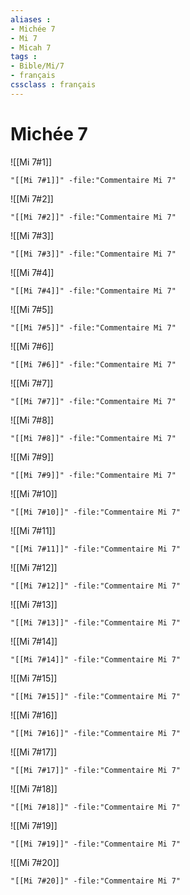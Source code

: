 ```yaml
---
aliases : 
- Michée 7
- Mi 7
- Micah 7
tags : 
- Bible/Mi/7
- français
cssclass : français
---
```


# Michée 7

![[Mi 7#1]]

```query
"[[Mi 7#1]]" -file:"Commentaire Mi 7"
```

![[Mi 7#2]]

```query
"[[Mi 7#2]]" -file:"Commentaire Mi 7"
```

![[Mi 7#3]]

```query
"[[Mi 7#3]]" -file:"Commentaire Mi 7"
```

![[Mi 7#4]]

```query
"[[Mi 7#4]]" -file:"Commentaire Mi 7"
```

![[Mi 7#5]]

```query
"[[Mi 7#5]]" -file:"Commentaire Mi 7"
```

![[Mi 7#6]]

```query
"[[Mi 7#6]]" -file:"Commentaire Mi 7"
```

![[Mi 7#7]]

```query
"[[Mi 7#7]]" -file:"Commentaire Mi 7"
```

![[Mi 7#8]]

```query
"[[Mi 7#8]]" -file:"Commentaire Mi 7"
```

![[Mi 7#9]]

```query
"[[Mi 7#9]]" -file:"Commentaire Mi 7"
```

![[Mi 7#10]]

```query
"[[Mi 7#10]]" -file:"Commentaire Mi 7"
```

![[Mi 7#11]]

```query
"[[Mi 7#11]]" -file:"Commentaire Mi 7"
```

![[Mi 7#12]]

```query
"[[Mi 7#12]]" -file:"Commentaire Mi 7"
```

![[Mi 7#13]]

```query
"[[Mi 7#13]]" -file:"Commentaire Mi 7"
```

![[Mi 7#14]]

```query
"[[Mi 7#14]]" -file:"Commentaire Mi 7"
```

![[Mi 7#15]]

```query
"[[Mi 7#15]]" -file:"Commentaire Mi 7"
```

![[Mi 7#16]]

```query
"[[Mi 7#16]]" -file:"Commentaire Mi 7"
```

![[Mi 7#17]]

```query
"[[Mi 7#17]]" -file:"Commentaire Mi 7"
```

![[Mi 7#18]]

```query
"[[Mi 7#18]]" -file:"Commentaire Mi 7"
```

![[Mi 7#19]]

```query
"[[Mi 7#19]]" -file:"Commentaire Mi 7"
```

![[Mi 7#20]]

```query
"[[Mi 7#20]]" -file:"Commentaire Mi 7"
```

